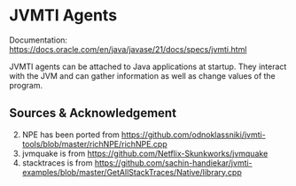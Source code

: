 # JVMTI Agents

Documentation: https://docs.oracle.com/en/java/javase/21/docs/specs/jvmti.html

JVMTI agents can be attached to Java applications at startup.
They interact with the JVM and can gather information as well as change values of the program.

## Sources & Acknowledgement

2. NPE has been ported from https://github.com/odnoklassniki/jvmti-tools/blob/master/richNPE/richNPE.cpp
3. jvmquake is from https://github.com/Netflix-Skunkworks/jvmquake
4. stacktraces is from https://github.com/sachin-handiekar/jvmti-examples/blob/master/GetAllStackTraces/Native/library.cpp